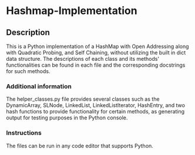 # Hashmap-Implementation 

## Description
This is a Python implementation of a HashMap with Open Addressing along with Quadratic Probing, and Self Chaining, without utilizing the built in dict data structure. The descriptions of each class and its methods' functionalities can be found in each file and the corresponding docstrings for such methods. 

### Additional information
The helper_classes.py file provides several classes such as the DynamicArray, SLNode, LinkedList, LinkedListIterator, HashEntry, and two hash functions to provide functionality for certain methods, as generating output for testing purposes in the Python console.

### Instructions
The files can be run in any code editor that supports Python.
